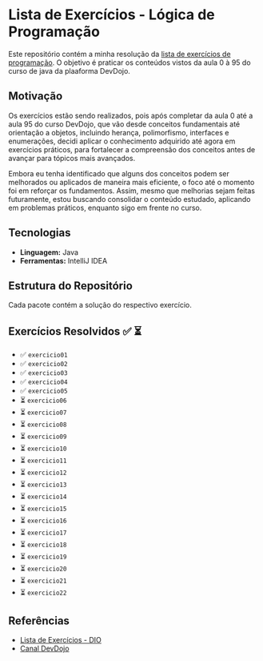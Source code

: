 # Lista de Exercícios - Lógica de Programação

Este repositório contém a minha resolução da [lista de exercícios de programação](https://www.dio.me/articles/lista-de-exercicios-para-treinar-logica-de-programacao). O objetivo é praticar os conteúdos vistos da aula 0 à 95 do curso de java da plaaforma DevDojo.

## Motivação
Os exercícios estão sendo realizados, pois após completar da aula 0 até a aula 95 do curso DevDojo, que vão desde conceitos fundamentais até orientação a objetos, incluindo herança, polimorfismo, interfaces e enumerações, decidi aplicar o conhecimento adquirido até agora em exercícios práticos, para fortalecer a compreensão dos conceitos antes de avançar para tópicos mais avançados.

Embora eu tenha identificado que alguns dos conceitos podem ser melhorados ou aplicados de maneira mais eficiente, o foco até o momento foi em reforçar os fundamentos. Assim, mesmo que melhorias sejam feitas futuramente, estou buscando consolidar o conteúdo estudado, aplicando em problemas práticos, enquanto sigo em frente no curso.

## Tecnologias
- **Linguagem:** Java
- **Ferramentas:** IntelliJ IDEA

## Estrutura do Repositório

Cada pacote contém a solução do respectivo exercício.

## Exercícios Resolvidos ✅ ⏳
- ✅ `exercicio01` 
- ✅ `exercicio02`
- ✅ `exercicio03`
- ✅ `exercicio04`
- ✅ `exercicio05`
- ⏳ `exercicio06`
- ⏳ `exercicio07`
- ⏳ `exercicio08`
- ⏳ `exercicio09`
- ⏳ `exercicio10`
- ⏳ `exercicio11`
- ⏳ `exercicio12`
- ⏳ `exercicio13`
- ⏳ `exercicio14`
- ⏳ `exercicio15`
- ⏳ `exercicio16`
- ⏳ `exercicio17`
- ⏳ `exercicio18`
- ⏳ `exercicio19`
- ⏳ `exercicio20`
- ⏳ `exercicio21`
- ⏳ `exercicio22`

## Referências
- [Lista de Exercícios - DIO](https://www.dio.me/articles/lista-de-exercicios-para-treinar-logica-de-programacao)
- [Canal DevDojo](https://www.youtube.com/@DevDojo)
